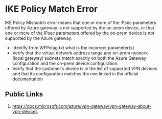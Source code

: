 ﻿<properties
	pageTitle="IKE Policy match error"
	description="IKE Policy match error"
	service="microsoft.network"
	resource="vpnGateways"
	authors="JRMayberry"
	ms.author="rimayber"
	displayOrder=""
	selfHelpType="TSG_Content"
	supportTopicIds="32591158,32584882,32584881"
	resourceTags=""
	productPesIds=""
	cloudEnvironments="public"
	articleId="8c954922-249b-48a3-aa02-98c545dd26d3"
/>

# IKE Policy Match Error

 IKE Policy Mismatch error means that one or more of the IPsec parameters offered by Azure gateway is not supported by the on-prem device, or that one or more of the IPsec parameters offered by the on-prem device is not supported by the Azure gateway.

* Identify from WFPdiag.txt what is the incorrect parameter(s)
* Verify that the virtual network address range and on-prem network (local gateway) subnets match exactly on both the Azure Gateway configuration and the on-prem device configuration.
* Verify that the customer’s device is in the list of supported VPN devices and that its configuration matches the one linked in the official documentation

## Public Links

1. https://docs.microsoft.com/azure/vpn-gateway/vpn-gateway-about-vpn-devices
